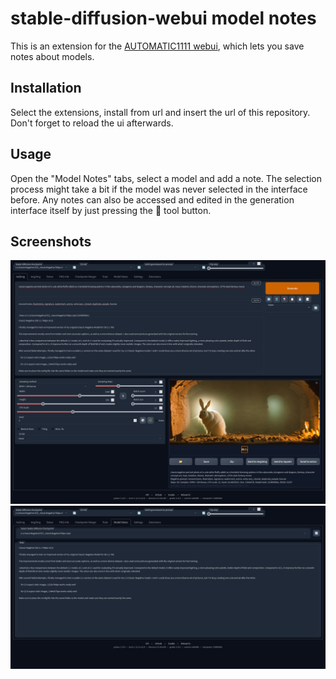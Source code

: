 # stable-diffusion-webui model notes

This is an extension for the [AUTOMATIC1111 webui](https://github.com/AUTOMATIC1111/stable-diffusion-webui), which lets you save notes about models.

## Installation

Select the extensions, install from url and insert the url of this repository. Don't forget to reload the ui afterwards.

## Usage

Open the "Model Notes" tabs, select a model and add a note. The selection process might take a bit if the model was never selected in the interface before.
Any notes can also be accessed and edited in the generation interface itself by just pressing the 📝 tool button.

## Screenshots

![A screenshot of the extensions "Model Notes" tab](Screenshot.png)
![A screenshot of the extensions "Model Notes" tab](Screenshot_Tab.png)